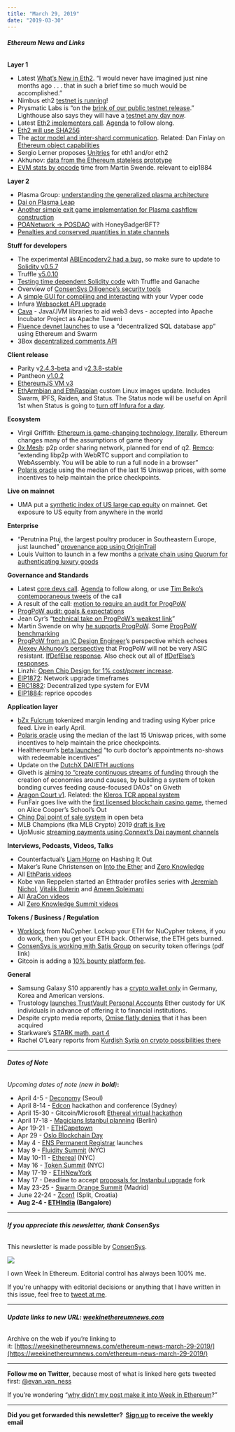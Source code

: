 ```yaml
---
title: "March 29, 2019"
date: "2019-03-30"
---
```


###### **Ethereum News and Links**

**Layer 1**

- Latest [What’s New in Eth2](https://notes.ethereum.org/c/Sk8Zs--CQ/https%3A%2F%2Fbenjaminion.xyz%2Fnewineth2%2F20190329.html). “I would never have imagined just nine months ago . . . that in such a brief time so much would be accomplished.”
- Nimbus eth2 [testnet is running](https://our.status.im/the-nimbus-mvp-testnet-is-here/)!
- Prysmatic Labs is “on the [brink of our public testnet release](https://medium.com/prysmatic-labs/ethereum-2-0-serenity-testnet-update-closer-than-ever-259cace9a1b1).” Lighthouse also says they will have a [testnet any day now](https://twitter.com/ethZed/status/1111499764418240512).
- Latest [Eth2 implementers call](https://www.youtube.com/watch?v=bC4v_a-gcrs). [Agenda](https://github.com/ethereum/eth2.0-pm/issues/35) to follow along.
- [Eth2 will use SHA256](https://github.com/ethereum/eth2.0-specs/pull/779)
- The [actor model and inter-shard communication](https://medium.com/spadebuilders/actor-factor-2b0005fde786). Related: Dan Finlay on [Ethereum object capabilities](https://ethereum-magicians.org/t/ethereum-object-capabilities/3035/1)
- Sergio Lerner proposes [Unitries](https://ethereum-magicians.org/t/unitrie-a-replacement-of-the-state-trie-in-eth-1-0-or-2-0/2958) for eth1 and/or eth2
- Akhunov: [data from the Ethereum stateless prototype](https://medium.com/@akhounov/data-from-the-ethereum-stateless-prototype-8c69479c8abc)
- [EVM stats by opcode](https://github.com/holiman/vmstats/blob/master/README.md) time from Martin Swende. relevant to eip1884

**Layer 2**

- Plasma Group: [understanding the generalized plasma architecture](https://medium.com/plasma-group/plapps-and-predicates-understanding-the-generalized-plasma-architecture-fc171b25741)
- [Dai on Plasma Leap](https://leapdao.org/blog/DAI-enabled-as-Plasma-Asset/)
- [Another simple exit game implementation for Plasma cashflow construction](https://ethresear.ch/t/another-simple-exit-game-implementation-for-plasma-cashflow-construction/5207)
- [POANetwork -> POSDAO](https://forum.poa.network/t/posdao-white-paper/2208) with HoneyBadgerBFT?
- [Penalties and conserved quantities in state channels](https://ethresear.ch/t/penalties-and-conserved-quantities-in-state-channels/5225)

**Stuff for developers**

- The experimental [ABIEncoderv2 had a bug,](https://blog.ethereum.org/2019/03/26/solidity-optimizer-and-abiencoderv2-bug/) so make sure to update to [Solidity v0.5.7](https://github.com/ethereum/solidity/releases/tag/v0.5.7)
- Truffle [v5.0.10](https://github.com/trufflesuite/truffle/releases/tag/v5.0.10)
- [Testing time dependent Solidity code](https://medium.com/fluidity/standing-the-time-of-test-b906fcc374a9) with Truffle and Ganache
- Overview of [ConsenSys Diligence’s security tools](https://medium.com/consensys-diligence/all-ethereum-security-tools-built-by-consensys-diligence-dd918248f978)
- A [simple GUI for compiling and interacting](https://github.com/ssteiger/Vyper-contract-GUI) with your Vyper code
- Infura [Websocket API upgrade](https://blog.infura.io/websocket-api-upgrade-now-live-e3406cc70d14)
- [Cava](https://medium.com/@furkankamaci/consensyss-cava-as-apache-tuweni-82bf8d755f82) - Java/JVM libraries to aid web3 devs - accepted into Apache Incubator Project as Apache Tuweni
- [Fluence devnet launches](https://medium.com/fluence-network/fluence-project-update-february-march-2019-b69a3e376ba4) to use a “decentralized SQL database app” using Ethereum and Swarm
- 3Box [decentralized comments API](https://medium.com/3box/3box-decentralized-comments-api-7e495d2ddd24)

**Client release**

- Parity v[2.4.3-beta](https://github.com/paritytech/parity-ethereum/releases/tag/v2.4.3) and v[2.3.8-stable](https://github.com/paritytech/parity-ethereum/releases/tag/v2.3.8)
- Pantheon [v1.0.2](https://github.com/PegaSysEng/pantheon/releases/tag/1.0.2)
- [EthereumJS VM v3](https://www.reddit.com/r/ethereum/comments/b79k5x/ethereumjs_vm_v300_stack_memory_refactoring_es6/)
- [EthArmbian and EthRaspian](https://www.reddit.com/r/ethereum/comments/b67bwh/ethereum_on_arm_raspberry_pi_image_ethraspbian_is/) custom Linux images update. Includes Swarm, IPFS, Raiden, and Status. The Status node will be useful on April 1st when Status is going to [turn off Infura for a day](https://our.status.im/bulletproofing-against-chaos-unicorns-with-status-on-arm/).

**Ecosystem**

- Virgil Griffith: [Ethereum is game-changing technology, literally](https://medium.com/@virgilgr/ethereum-is-game-changing-technology-literally-d67e01a01cf8). Ethereum changes many of the assumptions of game theory
- [0x Mesh](https://blog.0xproject.com/0x-roadmap-2019-part-3-networked-liquidity-0x-mesh-9a24026202b3): p2p order sharing network, planned for end of q2. [Remco](https://twitter.com/recmo/status/1111122952798388224): “extending libp2p with WebRTC support and compilation to WebAssembly. You will be able to run a full node in a browser”
- [Polaris oracle](https://medium.com/@mykelp/introducing-polaris-ced195dd798e) using the median of the last 15 Uniswap prices, with some incentives to help maintain the price checkpoints.

**Live on mainnet**

- UMA put a [synthetic index of US large cap equity](https://medium.com/uma-project/announcing-us-stock-index-token-powered-by-uma-and-dai-c394586c575a) on mainnet. Get exposure to US equity from anywhere in the world

**Enterprise**

- “Perutnina Ptuj, the largest poultry producer in Southeastern Europe, just launched” [provenance app using OriginTrail](https://medium.com/origintrail/new-poultry-provenance-consumer-app-powered-by-origintrail-ed9909d4d20d)
- Louis Vuitton to launch in a few months a [private chain using Quorum for authenticating luxury goods](https://www.coindesk.com/louis-vuitton-owner-lvmh-is-launching-a-blockchain-to-track-luxury-goods)

**Governance and Standards**

- Latest [core devs call](https://youtu.be/v8Psbo8zY4Y?t=276). [Agenda](https://github.com/ethereum/pm/issues/89) to follow along, or use [Tim Beiko’s contemporaneous tweets](https://twitter.com/TimBeiko/status/1106557410779512832) of the call
- A result of the call: [motion to require an audit for ProgPoW](https://ethereum-magicians.org/t/motion-to-not-include-progpow-without-audit/3027)
- [ProgPoW audit: goals & expectations](https://medium.com/ethereum-cat-herders/progpow-audit-goals-expectations-75bb902a1f01)
- Jean Cyr’s “[technical take on ProgPoW’s weakest link](https://ethereum-magicians.org/t/my-technical-take-on-progpows-weakest-link/2983)”
- Martin Swende on why [he supports ProgPoW](http://swende.se/blog/Progpow.html). Some [ProgPoW benchmarking](https://medium.com/@infantry1337/comprehensive-progpow-benchmark-715126798476?sk=8acbe3fb45ef704a20dc09c87a5890a8)
- [ProgPoW from an IC Design Engineer](https://ether4life.tumblr.com/post/183604547634/progpow-ic-asic-design-engineer-view)’s perspective which echoes [Alexey Akhunov’s perspective](https://medium.com/@akhounov/on-agile-hardware-development-bd1b9ceb44d) that ProgPoW will not be very ASIC resistant. [IfDefElse response](https://medium.com/@ifdefelse/the-cost-of-asic-design-a44f9a065b72). Also check out all of [IfDefElse’s responses](https://ethereum-magicians.org/t/progpow-a-compilation-of-reference-material/3040).
- Linzhi: [Open Chip Design for 1% cost/power increase](https://medium.com/@Linzhi/eip-1057-progpow-open-chip-design-for-only-1-cost-power-increase-eip-1057-progpow-d106d9baa6eb).
- [EIP1872](https://github.com/ethereum/EIPs/pull/1872/files): Network upgrade timeframes
- [ERC1882](https://github.com/ethereum/EIPs/issues/1882): Decentralized type system for EVM
- [EIP1884](https://github.com/ethereum/EIPs/pull/1884): reprice opcodes

**Application layer**

- [bZx Fulcrum](https://medium.com/bzxnetwork/introducing-fulcrum-tokenized-margin-made-dead-simple-e65ccc82393f) tokenized margin lending and trading using Kyber price feed. Live in early April.
- [Polaris oracle](https://medium.com/@mykelp/introducing-polaris-ced195dd798e) using the median of the last 15 Uniswap prices, with some incentives to help maintain the price checkpoints.
- Healthereum’s [beta launched](https://www.mobihealthnews.com/content/blockchain-platform-healthereum-life-portfolio-incentivizes-appointment-adherence-tokens) “to curb doctor’s appointments no-shows with redeemable incentives”
- Update on the [DutchX DAI/ETH auctions](https://www.reddit.com/r/ethereum/comments/b6k1ga/the_dutchx_a_price_finding_tool_with_more/)
- Giveth is [aiming to “create continuous streams of funding](https://medium.com/giveth/the-future-of-giving-is-crowdfunding-the-commons-ac265e3010b8) through the creation of economies around causes, by building a system of token bonding curves feeding cause-focused DAOs” on Giveth
- [Aragon Court v1](https://forum.aragon.org/t/aragon-court-v1/691). Related: the [Kleros TCR appeal system](https://blog.kleros.io/kleros-decentralized-token-listing-appeal-fees/)
- FunFair goes live with the [first licensed blockchain casino game](https://funfair.io/alice-cooper-rocks-the-blockchain-in-our-latest-launch/), themed on Alice Cooper’s School’s Out
- [Ching Dai point of sale system](https://medium.com/ching/ching-is-in-open-beta-6b99507b4d5c) in open beta
- MLB Champions (fka MLB Crypto) 2019 [draft is live](https://medium.com/mlb-champions/mlb-champions-introducing-packs-and-season-passes-9a829478a1c9)
- UjoMusic [streaming payments using Connext’s Dai payment channels](https://media.consensys.net/introducing-streaming-payments-for-ujo-with-connext-payment-channels-and-dai-16725929fe38)

**Interviews, Podcasts, Videos, Talks** 

- Counterfactual’s [Liam Horne](https://thebitcoinpodcast.com/hashing-it-out-40/) on Hashing It Out
- Maker’s Rune Christensen on [Into the Ether](https://podcast.ethhub.io/maker-establishing-stability-in-crypto-with-rune-christensen) and [Zero Knowledge](https://www.zeroknowledge.fm/70)
- All [EthParis videos](https://www.youtube.com/channel/UCfF9ZO8Ug4xk_AJd4aeT5HA/videos)
- Kobe van Reppelen started an Ethtrader profiles series with [Jeremiah Nichol](https://www.youtube.com/watch?v=6I2rDQCF7Fs&index=3&list=PLTzbA2lLaEj3O0PiYVP9p-YS3PoF_Le8L), [Vitalik Buterin](https://www.youtube.com/watch?v=e3vxt6l7ATw) and [Ameen Soleimani](https://www.youtube.com/watch?v=EopG76BU9hE)
- All [AraCon videos](https://www.youtube.com/playlist?list=PLdbM67oXoBoaAhNLWHj_lJNkoXH_Jqkk2)
- All [Zero Knowledge Summit videos](https://www.youtube.com/watch?v=DfEG5nhMRyQ&list=PLj80z0cJm8QHvg1ydi6rTEUK1SpxbtKnM)

**Tokens / Business / Regulation**

- [Worklock](https://blog.nucypher.com/the-worklock/) from NuCypher. Lockup your ETH for NuCypher tokens, if you do work, then you get your ETH back. Otherwise, the ETH gets burned.
- [ConsenSys is working with Satis Group](https://content.consensys.net/wp-content/uploads/CS_Satis-Press-Release.pdf) on security token offerings (pdf link)
- Gitcoin is adding a [10% bounty platform fee](https://medium.com/gitcoin/a-gitcoin-platform-fee-905a0507961f).

**General**

- Samsung Galaxy S10 apparently has a [crypto wallet only](https://decryptmedia.com/6129/samsung-galaxy-s10-crypto-wallet) in Germany, Korea and American versions.
- Trustology [launches TrustVault Personal Accounts](https://www.trustology.io/single-post/2019/03/27/Trustology-Launches-TrustVault-Personal-Accounts-in-the-UK-for-Managing-Cryptoassets) Ether custody for UK individuals in advance of offering it to financial institutions.
- Despite crypto media reports, [Omise flatly denies](https://twitter.com/Omise/status/1111878917629972482) that it has been acquired
- Starkware’s [STARK math, part 4](https://medium.com/starkware/low-degree-testing-f7614f5172db)
- Rachel O’Leary reports from [Kurdish Syria on crypto possibilities there](https://www.coindesk.com/sand-death-and-cryptocurrency-life-in-a-decentralized-syria)

* * *

###### **Dates of Note**

_Upcoming dates of note (new in **bold**)_**:**

- April 4-5 - [Deconomy](https://deconomy.com/seoul2019/) (Seoul)
- April 8-14 - [Edcon](https://www.edcon.io/) hackathon and conference (Sydney)
- April 15-30 - Gitcoin/Microsoft [Ethereal virtual hackathon](https://medium.com/gitcoin/the-ethereal-hackathon-4f5dc2eb56d6)
- April 17-18 - [Magicians Istanbul planning](https://ethereum-magicians.org/t/istanbul-eth1x-roadmap-planning-meeting-april-17th-18th-in-berlin/2899) (Berlin)
- Apr 19-21 - [ETHCapetown](http://ethcapetown.com/)
- Apr 29 - [Oslo Blockchain Day](https://osloblockchainday.no/)
- May 4 - [ENS Permanent Registrar](https://medium.com/the-ethereum-name-service/dns-permanent-registrar-and-hackathons-ens-development-summary-03-2019-401a30e6316d) launches
- May 9 - [Fluidity Summit](https://www.fluiditysummit.com/) (NYC)
- May 10-11 - [Ethereal](https://etherealsummit.com/?ref=weekinethereum) (NYC)
- May 16 - [Token Summit](http://tokensummit.com/) (NYC)
- May 17-19 - [ETHNewYork](http://ethnewyork.com/)
- May 17 - Deadline to accept [proposals for Instanbul upgrade](https://en.ethereum.wiki/roadmap/istanbul) fork
- May 23-25 - [Swarm Orange Summit](https://www.eventbrite.com/e/swarm-orange-summit-madrid-2019-tickets-57378034245) (Madrid)
- June 22-24 - [Zcon1](https://www.zfnd.org/zcon/) (Split, Croatia)
- **Aug 2-4 - [ETHIndia](https://ethindia.co/) (Bangalore)**

* * *

###### **If you appreciate this newsletter, thank ConsenSys**

This newsletter is made possible by [ConsenSys](https://consensys.net/).  

[![](https://d3b3sm9t19x0yd.cloudfront.net/image/fetch/w_1100,c_limit,q_auto:good,f_auto/https%3A%2F%2Fbucketeer-e05bbc84-baa3-437e-9518-adb32be77984.s3.amazonaws.com%2Fpublic%2Fimages%2F88b0273f-b85b-40c3-b3a2-d2c6a37a0603_240x240)](https://d3b3sm9t19x0yd.cloudfront.net/image/fetch/w_1100,c_limit,q_auto:good,f_auto/https%3A%2F%2Fbucketeer-e05bbc84-baa3-437e-9518-adb32be77984.s3.amazonaws.com%2Fpublic%2Fimages%2F88b0273f-b85b-40c3-b3a2-d2c6a37a0603_240x240)

  
I own Week In Ethereum. Editorial control has always been 100% me. 

If you're unhappy with editorial decisions or anything that I have written in this issue, feel free to [tweet at me](https://twitter.com/evan_van_ness).

* * *

###### **Update links to new URL: [weekinethereumnews.com](https://weekinethereumnews.com/)** 

Archive on the web if you’re linking to it: [https://weekinethereumnews.com/ethereum-news-march-29-2019/](https://weekinethereumnews.com/ethereum-news-march-29-2019/)

* * *

**Follow me on Twitter**, because most of what is linked here gets tweeted first: [@evan\_van\_ness](https://twitter.com/evan_van_ness)

If you’re wondering “[why didn’t my post make it into Week in Ethereum](https://www.evanvanness.com/post/179914035841/why-didnt-my-post-make-the-newsletter)?”

* * *

**Did you get forwarded this newsletter?  [Sign up](https://weekinethereum.substack.com/subscribe#about) to receive the weekly email**
